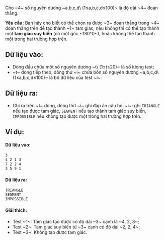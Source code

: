 Cho ~4~ số nguyên dương ~a,b,c,d\ (1≤a,b,c,d≤100)~ là độ dài ~4~ đoạn thẳng.

**Yêu cầu:** Bạn hãy cho biết có thể chọn ra được ~3~ đoạn thẳng trong ~4~ đoạn thẳng trên để tạo thành ~1~ tam giác, nếu không thì có thể tạo thành một **tam giác suy biến** (có một góc ~180^0~), hoặc không thể tạo thành một trong hai trường hợp trên.

## Dữ liệu vào:
- Dòng đầu chứa một số nguyên dương ~t\ (1≤t≤20)~ là số lượng test;
- ~t~ dòng tiếp theo, dòng thứ ~i~ chứa bốn số nguyên dương ~a,b,c,d\ (1≤a,b,c,d≤100)~ là bộ dữ liệu của test ~i~.

## Dữ liệu ra:
- Ghi ra trên ~t~ dòng, dòng thứ ~i~ ghi đáp án câu hỏi ~i~: ghi `TRIANGLE` nếu tạo được tam giác, `SEGMENT` nếu tạo thành tam giác suy biến, `IMPOSSIBLE` nếu không tạo được một trong hai trường hợp trên.

## Ví dụ:
#### Dữ liệu vào:
```
3
4 2 1 3
7 2 2 4
3 5 9 1
```

#### Dữ liệu ra:
```
TRIANGLE
SEGMENT
IMPOSSIBLE
```

#### Giải thích:
- Test ~1~: Tam giác tạo được có độ dài ~3~ cạnh là ~4, 2, 3~;
- Test ~2~: Tam giác suy biến từ ~3~ cạnh có độ dài ~2, 2, 4~;
- Test ~3~: Không tạo được tam giác.